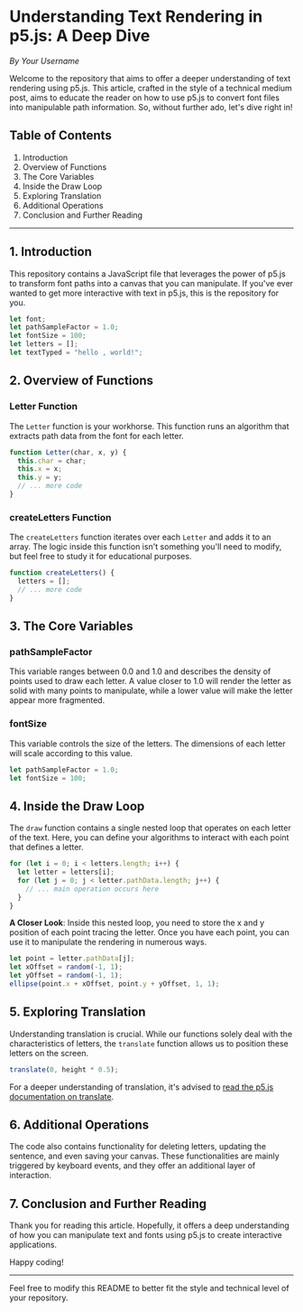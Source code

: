 # Understanding Text Rendering in p5.js: A Deep Dive

*By Your Username*

Welcome to the repository that aims to offer a deeper understanding of text rendering using p5.js. This article, crafted in the style of a technical medium post, aims to educate the reader on how to use p5.js to convert font files into manipulable path information. So, without further ado, let's dive right in!

## Table of Contents

1. Introduction
2. Overview of Functions
3. The Core Variables
4. Inside the Draw Loop
5. Exploring Translation
6. Additional Operations
7. Conclusion and Further Reading

---

## 1. Introduction

This repository contains a JavaScript file that leverages the power of p5.js to transform font paths into a canvas that you can manipulate. If you've ever wanted to get more interactive with text in p5.js, this is the repository for you.

```javascript
let font;
let pathSampleFactor = 1.0;
let fontSize = 100;
let letters = [];
let textTyped = "hello , world!";
```

## 2. Overview of Functions

### Letter Function

The `Letter` function is your workhorse. This function runs an algorithm that extracts path data from the font for each letter.

```javascript
function Letter(char, x, y) {
  this.char = char;
  this.x = x;
  this.y = y;
  // ... more code
}
```

### createLetters Function

The `createLetters` function iterates over each `Letter` and adds it to an array. The logic inside this function isn't something you'll need to modify, but feel free to study it for educational purposes.

```javascript
function createLetters() {
  letters = [];
  // ... more code
}
```

## 3. The Core Variables

### pathSampleFactor

This variable ranges between 0.0 and 1.0 and describes the density of points used to draw each letter. A value closer to 1.0 will render the letter as solid with many points to manipulate, while a lower value will make the letter appear more fragmented.

### fontSize

This variable controls the size of the letters. The dimensions of each letter will scale according to this value.

```javascript
let pathSampleFactor = 1.0;
let fontSize = 100;
```

## 4. Inside the Draw Loop

The `draw` function contains a single nested loop that operates on each letter of the text. Here, you can define your algorithms to interact with each point that defines a letter.

```javascript
for (let i = 0; i < letters.length; i++) {
  let letter = letters[i];
  for (let j = 0; j < letter.pathData.length; j++) {
    // ... main operation occurs here
  }
}
```

**A Closer Look**: Inside this nested loop, you need to store the x and y position of each point tracing the letter. Once you have each point, you can use it to manipulate the rendering in numerous ways.

```javascript
let point = letter.pathData[j];
let xOffset = random(-1, 1);
let yOffset = random(-1, 1);
ellipse(point.x + xOffset, point.y + yOffset, 1, 1);
```

## 5. Exploring Translation

Understanding translation is crucial. While our functions solely deal with the characteristics of letters, the `translate` function allows us to position these letters on the screen.

```javascript
translate(0, height * 0.5);
```

For a deeper understanding of translation, it's advised to [read the p5.js documentation on translate](https://p5js.org/reference/#/p5/translate).

## 6. Additional Operations

The code also contains functionality for deleting letters, updating the sentence, and even saving your canvas. These functionalities are mainly triggered by keyboard events, and they offer an additional layer of interaction.

## 7. Conclusion and Further Reading

Thank you for reading this article. Hopefully, it offers a deep understanding of how you can manipulate text and fonts using p5.js to create interactive applications.

Happy coding!

---

Feel free to modify this README to better fit the style and technical level of your repository.
